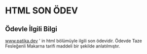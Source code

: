 # HTML SON ÖDEV
## Ödevle İlgili Bilgi  

 www.patika.dev ' in html bölümüyle ilgili son ödevidir. Ödevde Taze Fesleğenli Makarna tarifi maddeli bir şekilde anlatılmıştır. 